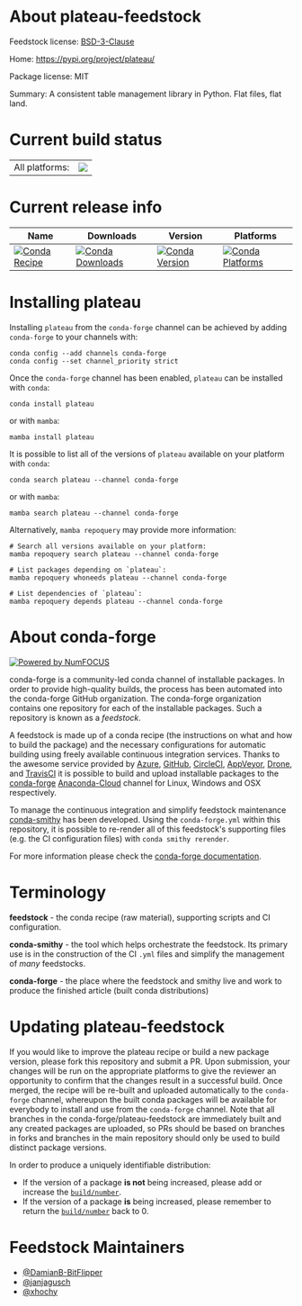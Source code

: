 About plateau-feedstock
=======================

Feedstock license: [BSD-3-Clause](https://github.com/conda-forge/plateau-feedstock/blob/main/LICENSE.txt)

Home: https://pypi.org/project/plateau/

Package license: MIT

Summary: A consistent table management library in Python. Flat files, flat land.

Current build status
====================


<table><tr><td>All platforms:</td>
    <td>
      <a href="https://dev.azure.com/conda-forge/feedstock-builds/_build/latest?definitionId=15708&branchName=main">
        <img src="https://dev.azure.com/conda-forge/feedstock-builds/_apis/build/status/plateau-feedstock?branchName=main">
      </a>
    </td>
  </tr>
</table>

Current release info
====================

| Name | Downloads | Version | Platforms |
| --- | --- | --- | --- |
| [![Conda Recipe](https://img.shields.io/badge/recipe-plateau-green.svg)](https://anaconda.org/conda-forge/plateau) | [![Conda Downloads](https://img.shields.io/conda/dn/conda-forge/plateau.svg)](https://anaconda.org/conda-forge/plateau) | [![Conda Version](https://img.shields.io/conda/vn/conda-forge/plateau.svg)](https://anaconda.org/conda-forge/plateau) | [![Conda Platforms](https://img.shields.io/conda/pn/conda-forge/plateau.svg)](https://anaconda.org/conda-forge/plateau) |

Installing plateau
==================

Installing `plateau` from the `conda-forge` channel can be achieved by adding `conda-forge` to your channels with:

```
conda config --add channels conda-forge
conda config --set channel_priority strict
```

Once the `conda-forge` channel has been enabled, `plateau` can be installed with `conda`:

```
conda install plateau
```

or with `mamba`:

```
mamba install plateau
```

It is possible to list all of the versions of `plateau` available on your platform with `conda`:

```
conda search plateau --channel conda-forge
```

or with `mamba`:

```
mamba search plateau --channel conda-forge
```

Alternatively, `mamba repoquery` may provide more information:

```
# Search all versions available on your platform:
mamba repoquery search plateau --channel conda-forge

# List packages depending on `plateau`:
mamba repoquery whoneeds plateau --channel conda-forge

# List dependencies of `plateau`:
mamba repoquery depends plateau --channel conda-forge
```


About conda-forge
=================

[![Powered by
NumFOCUS](https://img.shields.io/badge/powered%20by-NumFOCUS-orange.svg?style=flat&colorA=E1523D&colorB=007D8A)](https://numfocus.org)

conda-forge is a community-led conda channel of installable packages.
In order to provide high-quality builds, the process has been automated into the
conda-forge GitHub organization. The conda-forge organization contains one repository
for each of the installable packages. Such a repository is known as a *feedstock*.

A feedstock is made up of a conda recipe (the instructions on what and how to build
the package) and the necessary configurations for automatic building using freely
available continuous integration services. Thanks to the awesome service provided by
[Azure](https://azure.microsoft.com/en-us/services/devops/), [GitHub](https://github.com/),
[CircleCI](https://circleci.com/), [AppVeyor](https://www.appveyor.com/),
[Drone](https://cloud.drone.io/welcome), and [TravisCI](https://travis-ci.com/)
it is possible to build and upload installable packages to the
[conda-forge](https://anaconda.org/conda-forge) [Anaconda-Cloud](https://anaconda.org/)
channel for Linux, Windows and OSX respectively.

To manage the continuous integration and simplify feedstock maintenance
[conda-smithy](https://github.com/conda-forge/conda-smithy) has been developed.
Using the ``conda-forge.yml`` within this repository, it is possible to re-render all of
this feedstock's supporting files (e.g. the CI configuration files) with ``conda smithy rerender``.

For more information please check the [conda-forge documentation](https://conda-forge.org/docs/).

Terminology
===========

**feedstock** - the conda recipe (raw material), supporting scripts and CI configuration.

**conda-smithy** - the tool which helps orchestrate the feedstock.
                   Its primary use is in the construction of the CI ``.yml`` files
                   and simplify the management of *many* feedstocks.

**conda-forge** - the place where the feedstock and smithy live and work to
                  produce the finished article (built conda distributions)


Updating plateau-feedstock
==========================

If you would like to improve the plateau recipe or build a new
package version, please fork this repository and submit a PR. Upon submission,
your changes will be run on the appropriate platforms to give the reviewer an
opportunity to confirm that the changes result in a successful build. Once
merged, the recipe will be re-built and uploaded automatically to the
`conda-forge` channel, whereupon the built conda packages will be available for
everybody to install and use from the `conda-forge` channel.
Note that all branches in the conda-forge/plateau-feedstock are
immediately built and any created packages are uploaded, so PRs should be based
on branches in forks and branches in the main repository should only be used to
build distinct package versions.

In order to produce a uniquely identifiable distribution:
 * If the version of a package **is not** being increased, please add or increase
   the [``build/number``](https://docs.conda.io/projects/conda-build/en/latest/resources/define-metadata.html#build-number-and-string).
 * If the version of a package **is** being increased, please remember to return
   the [``build/number``](https://docs.conda.io/projects/conda-build/en/latest/resources/define-metadata.html#build-number-and-string)
   back to 0.

Feedstock Maintainers
=====================

* [@DamianB-BitFlipper](https://github.com/DamianB-BitFlipper/)
* [@janjagusch](https://github.com/janjagusch/)
* [@xhochy](https://github.com/xhochy/)

